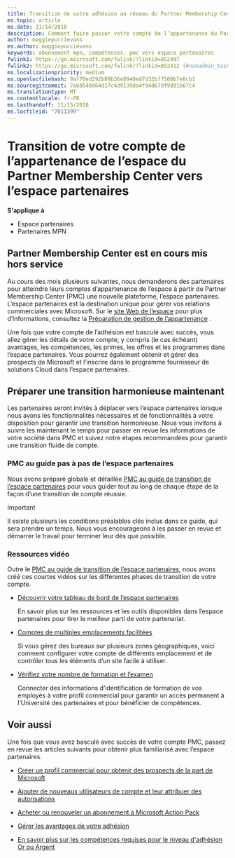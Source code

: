 ```yaml
---
title: Transition de votre adhésion au réseau du Partner Membership Center vers l’espace partenaires
ms.topic: article
ms.date: 11/14/2018
description: Comment faire passer votre compte de l’appartenance du Partner Membership Center vers l’espace partenaires.
author: maggiepuccievans
ms.author: maggiepuccievans
keywords: abonnement mpn, compétences, pmc vers espace partenaires
fwlink1: https://go.microsoft.com/fwlink/?linkid=852407
fwlink2: https://go.microsoft.com/fwlink/?linkid=852412 (#nonadmin_tasks)
ms.localizationpriority: medium
ms.openlocfilehash: 9af70ed292b89b36e8940ed7d32bf7508b7e8cb1
ms.sourcegitcommit: 7a68540d64d17c4d9139da4f94d679f9d91b67c4
ms.translationtype: MT
ms.contentlocale: fr-FR
ms.lasthandoff: 11/15/2018
ms.locfileid: "7011399"
---
```

# <a name="transition-your-partner-membership-account-from-partner-membership-center-to-partner-center"></a>Transition de votre compte de l’appartenance de l’espace du Partner Membership Center vers l’espace partenaires

**S'applique à**

- Espace partenaires
- Partenaires MPN

## <a name="partner-membership-center-being-retired"></a>Partner Membership Center est en cours mis hors service

Au cours des mois plusieurs suivantes, nous demanderons des partenaires pour atteindre leurs comptes d’appartenance de l’espace à partir de Partner Membership Center (PMC) une nouvelle plateforme, l’espace partenaires. L’espace partenaires est la destination unique pour gérer vos relations commerciales avec Microsoft. Sur le [site Web de l’espace](https://partner.microsoft.com/commercial) pour plus d’informations, consultez la [Préparation de gestion de l’appartenance](https://partner.microsoft.com/support/partner-center-help) .

Une fois que votre compte de l’adhésion est basculé avec succès, vous allez gérer les détails de votre compte, y compris (le cas échéant) avantages, les compétences, les primes, les offres et les programmes dans l’espace partenaires. Vous pourrez également obtenir et gérer des prospects de Microsoft et l’inscrire dans le programme fournisseur de solutions Cloud dans l’espace partenaires.

## <a name="prepare-now-for-a-smooth-transition"></a>Préparer une transition harmonieuse maintenant

Les partenaires seront invités à déplacer vers l’espace partenaires lorsque nous avons les fonctionnalités nécessaires et de fonctionnalités à votre disposition pour garantir une transition harmonieuse. Nous vous invitons à suivre les maintenant le temps pour passer en revue les informations de votre société dans PMC et suivez notre étapes recommandées pour garantir une transition fluide de compte.

### <a name="pmc-to-partner-center-step-by-step-guide"></a>PMC au guide pas à pas de l’espace partenaires

Nous avons préparé globale et détaillée [PMC au guide de transition de l’espace partenaires](https://assetsprod.microsoft.com/mpn/en-us/membership-account-set-up-guide.pdf) pour vous guider tout au long de chaque étape de la façon d’une transition de compte réussie.

>[!IMPORTANT]
>Il existe plusieurs les conditions préalables clés inclus dans ce guide, qui sera prendre un temps. Nous vous encourageons à les passer en revue et démarrer le travail pour terminer leur dès que possible.

### <a name="video-resources"></a>Ressources vidéo

Outre le [PMC au guide de transition de l’espace partenaires](https://assetsprod.microsoft.com/mpn/en-us/membership-account-set-up-guide.pdf), nous avons créé ces courtes vidéos sur les différentes phases de transition de votre compte. 

- [Découvrir votre tableau de bord de l’espace partenaires](https://partner.microsoft.com/support/partner-center-help)
 
  En savoir plus sur les ressources et les outils disponibles dans l’espace partenaires pour tirer le meilleur parti de votre partenariat.

- [Comptes de multiples emplacements facilitées](https://partner.microsoft.com/support/partner-center-help)
 
  Si vous gérez des bureaux sur plusieurs zones géographiques, voici comment configurer votre compte de différents emplacement et de contrôler tous les éléments d’un site facile à utiliser.

- [Vérifiez votre nombre de formation et l’examen](https://partner.microsoft.com/support/partner-center-help)

  Connecter des informations d’identification de formation de vos employés à votre profil commercial pour garantir un accès permanent à l’Université des partenaires et pour bénéficier de compétences.

## <a name="see-also"></a>Voir aussi

Une fois que vous avez basculé avec succès de votre compte PMC, passez en revue les articles suivants pour obtenir plus familiarisé avec l’espace partenaires.

-   [Créer un profil commercial pour obtenir des prospects de la part de Microsoft](create-a-marketing-profile.md)

-   [Ajouter de nouveaux utilisateurs de compte et leur attribuer des autorisations](create-user-accounts-and-set-permissions.md)

-   [Acheter ou renouveler un abonnement à Microsoft Action Pack](mpn-get-action-pack.md)

-   [Gérer les avantages de votre adhésion](manage-your-partner-network-benefits.md)

-   [En savoir plus sur les compétences requises pour le niveau d'adhésion Or ou Argent](https://partner.microsoft.com/membership/competencies)





